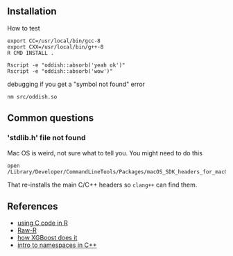 
## Installation

How to test

```
export CC=/usr/local/bin/gcc-8
export CXX=/usr/local/bin/g++-8
R CMD INSTALL .

Rscript -e "oddish::absorb('yeah ok')"
Rscript -e "oddish::absorb('wow')"
```

debugging if you get a "symbol not found" error

```
nm src/oddish.so
```

## Common questions

### 'stdlib.h' file not found

Mac OS is weird, not sure what to tell you. You might need to do this

```
open /Library/Developer/CommandLineTools/Packages/macOS_SDK_headers_for_macOS_10.14.pkg
```

That re-installs the main C/C++ headers so `clang++` can find them.


## References

* [using C code in R](http://adv-r.had.co.nz/C-interface.html)
* [Raw-R](https://raw-r.org/R_API.php)
* [how XGBoost does it](https://github.com/dmlc/xgboost/tree/master/R-package/src)
* [intro to namespaces in C++](https://docs.microsoft.com/en-us/cpp/cpp/namespaces-cpp?view=vs-2019)
